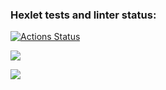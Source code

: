 ### Hexlet tests and linter status:
[![Actions Status](https://github.com/witcher3025/frontend-project-lvl1/workflows/hexlet-check/badge.svg)](https://github.com/witcher3025/frontend-project-lvl1/actions)

<a href="https://codeclimate.com/github/witcher3025/frontend-project-lvl1/maintainability"><img src="https://api.codeclimate.com/v1/badges/d3cf35f21016e8dabf68/maintainability" /></a>

<a href="https://asciinema.org/a/581014" target="_blank"><img src="https://asciinema.org/a/581014.svg" /></a>
